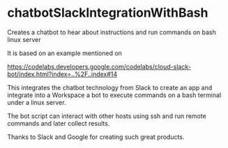 # chatbotSlackIntegrationWithBash
Creates a chatbot to hear about instructions and run commands on bash linux server

It is based on an example mentioned on 

https://codelabs.developers.google.com/codelabs/cloud-slack-bot/index.html?index=..%2F..index#14


This integrates the chatbot technology from Slack to create an app and integrate into a Workspace a bot to execute commands on a bash terminal under a linux server.

The bot script can interact with other hosts using ssh and run remote commands and later collect results. 

Thanks to Slack and Google for creating such great products. 
